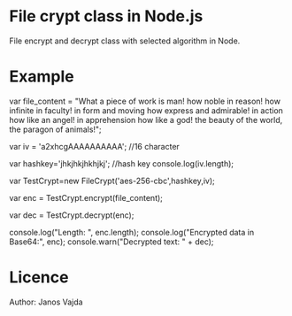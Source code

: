 File crypt class in Node.js
===========================

File encrypt and decrypt class with selected algorithm in Node.

Example
=======

var file_content = "What a piece of work is man! how noble in reason! how infinite in faculty! in form and moving how express and admirable! in action how like an angel! in apprehension how like a god! the beauty of the world, the paragon of animals!";


var iv = 'a2xhcgAAAAAAAAAA'; //16 character

var hashkey='jhkjhkjhkhjkj'; //hash key
console.log(iv.length);

var TestCrypt=new FileCrypt('aes-256-cbc',hashkey,iv);

var enc = TestCrypt.encrypt(file_content);

var dec = TestCrypt.decrypt(enc);
 
console.log("Length: ", enc.length);
console.log("Encrypted data in Base64:", enc);
console.warn("Decrypted text: " + dec);


Licence
========


Author: Janos Vajda

